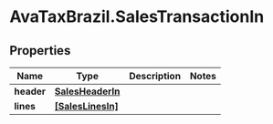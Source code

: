 # AvaTaxBrazil.SalesTransactionIn

## Properties
Name | Type | Description | Notes
------------ | ------------- | ------------- | -------------
**header** | [**SalesHeaderIn**](SalesHeaderIn.md) |  | 
**lines** | [**[SalesLinesIn]**](SalesLinesIn.md) |  | 


